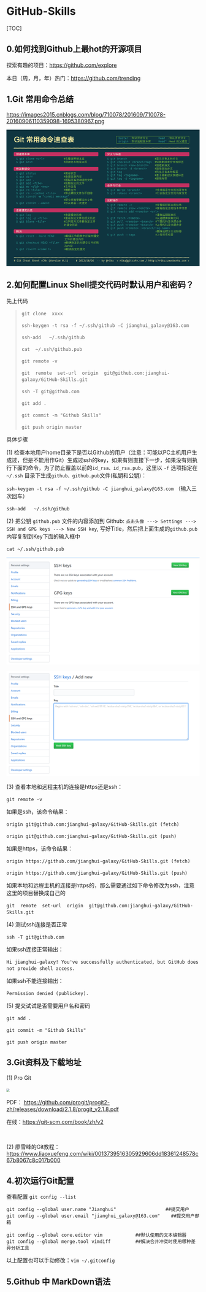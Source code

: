 # GitHub-Skills



[TOC]

## 0.如何找到Github上最hot的开源项目

探索有趣的项目：https://github.com/explore

本日（周，月，年）热门：https://github.com/trending



## 1.Git 常用命令总结

 https://images2015.cnblogs.com/blog/710078/201609/710078-20160906110359098-1695380967.png

 ![GitCommands](imgs/GitCommands.png)





## 2.如何配置Linux Shell提交代码时默认用户和密码？

先上代码

> `git clone  xxxx`
>
> `ssh-keygen -t rsa -f ~/.ssh/github -C jianghui_galaxy@163.com`
>
> `ssh-add   ~/.ssh/github`
>
> `cat  ~/.ssh/github.pub`
>
> `git remote -v`
>
> `git  remote  set-url  origin  git@github.com:jianghui-galaxy/GitHub-Skills.git`
>
> `ssh -T git@github.com`
>
> 
>
> `git add .`
>
> `git commit -m "Github Skills"`
>
> `git push origin master`



具体步骤

(1) 检查本地用户home目录下是否以Github的用户（注意：可能以PC主机用户生成过，但是不能用作Git）生成过ssh的key，如果有则直接下一步，如果没有则执行下面的命令，为了防止覆盖以前的`id_rsa、id_rsa.pub`，这里以 `-f` 选项指定在`~/.ssh` 目录下生成`github、github.pub`文件(私钥和公钥)：

`ssh-keygen -t rsa -f ~/.ssh/github -C jianghui_galaxy@163.com` （输入三次回车）

`ssh-add   ~/.ssh/github`



(2) 把公钥 `github.pub` 文件的内容添加到 Github:  `点击头像 ---> Settings ---> SSH and GPG keys ---> New SSH key`, 写好Title，然后把上面生成的`github.pub`内容复制到Key下面的输入框中

`cat ~/.ssh/github.pub`

 ![add_ssh_key](imgs/add_ssh_key.png)

 ![add_ssh_key2](imgs/add_ssh_key2.png)



(3) 查看本地和远程主机的连接是https还是ssh：

`git remote -v`

如果是ssh，该命令结果：

`origin	git@github.com:jianghui-galaxy/GitHub-Skills.git (fetch)`

`origin	git@github.com:jianghui-galaxy/GitHub-Skills.git (push)`

如果是https，该命令结果：

`origin	https://github.com/jianghui-galaxy/GitHub-Skills.git (fetch)`

`origin	https://github.com/jianghui-galaxy/GitHub-Skills.git (push)`



如果本地和远程主机的连接是https的，那么需要通过如下命令修改为ssh，注意这里的项目替换成自己的

`git  remote  set-url  origin  git@github.com:jianghui-galaxy/GitHub-Skills.git` 



(4) 测试ssh连接是否正常

 `ssh -T git@github.com`

如果ssh连接正常输出：

`Hi jianghui-galaxy! You've successfully authenticated, but GitHub does not provide shell access.`

如果ssh不能连接输出：

`Permission denied (publickey).`



(5) 提交试试是否需要用户名和密码

`git add .`

`git commit -m "Github Skills"`

`git push origin master`



## 3.Git资料及下载地址

(1) Pro Git

 <img src="https://git-scm.com/images/progit2.png" style="zoom:50%" />

PDF： https://github.com/progit/progit2-zh/releases/download/2.1.8/progit_v2.1.8.pdf

在线：https://git-scm.com/book/zh/v2

​	

(2) 廖雪峰的Git教程：https://www.liaoxuefeng.com/wiki/0013739516305929606dd18361248578c67b8067c8c017b000



## 4.初次运行Git配置



查看配置 `git config --list`

```
git config --global user.name "Jianghui"				  ##提交用户
git config --global user.email "jianghui_galaxy@163.com"    ##提交用户邮箱

git config --global core.editor vim            ##默认使用的文本编辑器
git config --global merge.tool vimdiff         ##解决合并冲突时使用哪种差异分析工具

```

以上配置也可以手动修改：`vim ~/.gitconfig`



## 5.Github 中 MarkDown语法

 

















